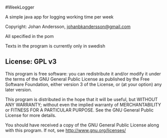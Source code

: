 #WeekLogger

A simple java app for logging working time per week

Copyright: Johan Andersson, johanbkandersson@gmail.com

All specified in the pom
	
Texts in the program is currently only in swedish

License: GPL v3
---------------------------------------------------------------
This program is free software: you can redistribute it and/or modify
it under the terms of the GNU General Public License as published by
the Free Software Foundation, either version 3 of the License, or
(at your option) any later version.

This program is distributed in the hope that it will be useful,
but WITHOUT ANY WARRANTY; without even the implied warranty of
MERCHANTABILITY or FITNESS FOR A PARTICULAR PURPOSE. See the
GNU General Public License for more details.

You should have received a copy of the GNU General Public License
along with this program.  If not, see <http://www.gnu.org/licenses/>

